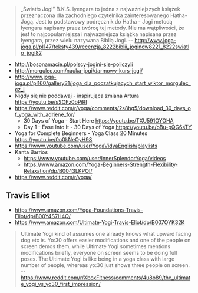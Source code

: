 > „Światło Jogi” B.K.S. Iyengara to jedna z najważniejszych książek przeznaczona dla zachodniego czytelnika zainteresowanego Hatha-Jogą.
Jest to podstawowy podręcznik do Hatha - Jogi metodą Iyengara napisany przez twórcę tej metody. Nie ma wątpliwości, że jest to najpopularniejsza i najważniejsza książka napisana przez Iyengara, przez wielu nazywana Biblią Jogi.
> -- http://www.joga-joga.pl/pl147/teksty439/recenzja_8222biblii_joginow8221_8222swiatlo_jogi82

- http://bosonamacie.pl/polscy-jogini-sie-policzyli
- http://morgulec.com/nauka-jogi/darmowy-kurs-jogi/
- http://www.joga-joga.pl/pl160/gallery31/joga_dla_poczatkujacych_start_wiktor_morgulec_cz_i
- Nigdy się nie poddawaj - inspirująca zmiana Artura https://youtu.be/sSOFz0bPiRI
- https://www.reddit.com/r/yoga/comments/2s8hg5/download_30_days_of_yoga_with_adriene_for/
  - 30 Days of Yoga - Start Here https://youtu.be/TXU591OYOHA
  - Day 1 - Ease Into It - 30 Days of Yoga https://youtu.be/oBu-pQG6sTY
- Yoga for Complete Beginners - Yoga Class 20 Minutes https://youtu.be/0o0kNeOyH98
- https://www.youtube.com/user/YogaVidyaEnglish/playlists
- Kanta Barrios
  - https://www.youtube.com/user/InnerSplendorYoga/videos
  - https://www.amazon.com/Yoga-Beginners-Strength-Flexibility-Relaxation/dp/B0043LKPOI/
- https://www.reddit.com/r/yoga/

## Travis Elliot

- https://www.amazon.com/Yoga-Foundations-Travis-Eliot/dp/B00Y4S7H4Q/
- https://www.amazon.com/Ultimate-Yogi-Travis-Eliot/dp/B007OYK32K

> Ultimate Yogi kind of assumes one already knows what upward facing dog etc is. Yo:30 offers easier modifications and one of the people on screen demos them, while Ultimate Yogi sometimes mentions modifications briefly, everyone on screen seems to be doing full poses. The Ultimate Yogi is like being in a yoga class with large number of people, whereas yo:30 just shows three people on screen.
> -- https://www.reddit.com/r/XboxFitness/comments/4u8o89/the_ultimate_yogi_vs_yo30_first_impression/
